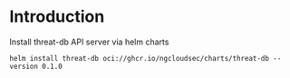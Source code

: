 # Introduction

Install threat-db API server via helm charts

```
helm install threat-db oci://ghcr.io/ngcloudsec/charts/threat-db --version 0.1.0
```
